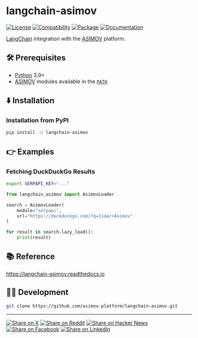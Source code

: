 # langchain-asimov

[![License](https://img.shields.io/badge/license-Public%20Domain-blue.svg)](https://unlicense.org)
[![Compatibility](https://img.shields.io/python/required-version-toml?tomlFilePath=https%3A%2F%2Fraw.githubusercontent.com%2Fasimov-platform%2Flangchain-asimov%2Frefs%2Fheads%2Fmaster%2Fpyproject.toml)](https://pypi.python.org/pypi/langchain-asimov)
[![Package](https://img.shields.io/pypi/v/langchain-asimov.svg)](https://pypi.python.org/pypi/langchain-asimov)
[![Documentation](https://img.shields.io/readthedocs/langchain-asimov.svg)](https://langchain-asimov.readthedocs.io)

[LangChain] integration with the [ASIMOV] platform.

## 🛠️ Prerequisites

- [Python] 3.9+
- [ASIMOV] modules available in the [`PATH`]

## ⬇️ Installation

### Installation from PyPI

```bash
pip install -U langchain-asimov
```

## 👉 Examples

### Fetching DuckDuckGo Results

```bash
export SERPAPI_KEY="..."
```

```python
from langchain_asimov import AsimovLoader

search = AsimovLoader(
    module="serpapi",
    url="https://duckduckgo.com/?q=Isaac+Asimov"
)

for result in search.lazy_load():
    print(result)
```

## 📚 Reference

https://langchain-asimov.readthedocs.io

## 👨‍💻 Development

```bash
git clone https://github.com/asimov-platform/langchain-asimov.git
```

---

[![Share on X](https://img.shields.io/badge/share%20on-x-03A9F4?logo=x)](https://x.com/intent/post?url=https://github.com/asimov-platform/langchain-asimov&text=langchain-asimov)
[![Share on Reddit](https://img.shields.io/badge/share%20on-reddit-red?logo=reddit)](https://reddit.com/submit?url=https://github.com/asimov-platform/langchain-asimov&title=langchain-asimov)
[![Share on Hacker News](https://img.shields.io/badge/share%20on-hn-orange?logo=ycombinator)](https://news.ycombinator.com/submitlink?u=https://github.com/asimov-platform/langchain-asimov&t=langchain-asimov)
[![Share on Facebook](https://img.shields.io/badge/share%20on-fb-1976D2?logo=facebook)](https://www.facebook.com/sharer/sharer.php?u=https://github.com/asimov-platform/langchain-asimov)
[![Share on LinkedIn](https://img.shields.io/badge/share%20on-linkedin-3949AB?logo=linkedin)](https://www.linkedin.com/sharing/share-offsite/?url=https://github.com/asimov-platform/langchain-asimov)

[ASIMOV]: https://github.com/asimov-platform
[LangChain]: https://github.com/langchain-ai/langchain
[`PATH`]: https://en.wikipedia.org/wiki/PATH_(variable)
[Python]: https://python.org
